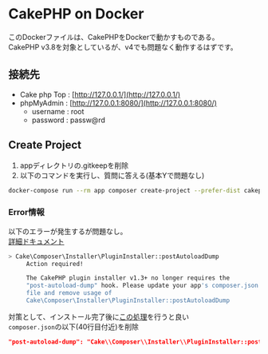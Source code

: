 # CakePHP on Docker
このDockerファイルは、CakePHPをDockerで動かすものである。  
CakePHP v3.8を対象としているが、v4でも問題なく動作するはずです。

## 接続先
 - Cake php Top : [http://127.0.0.1/](http://127.0.0.1/)
 - phpMyAdmin : [http://127.0.0.1:8080/](http://127.0.0.1:8080/)
   - username : root
   - password : passw@rd

## Create Project
 1. appディレクトリの.gitkeepを削除 
 2. 以下のコマンドを実行し、質問に答える(基本Yで問題なし)
```bash
docker-compose run --rm app composer create-project --prefer-dist cakephp/app:^3.8 .
```

### Error情報
以下のエラーが発生するが問題なし。  
[詳細ドキュメント](https://tt-computing.com/cake4-remove-post-autoload-dump)
```bash
> Cake\Composer\Installer\PluginInstaller::postAutoloadDump
     Action required!

     The CakePHP plugin installer v1.3+ no longer requires the
     "post-autoload-dump" hook. Please update your app's composer.json
     file and remove usage of                                                   
     Cake\Composer\Installer\PluginInstaller::postAutoloadDump
```

対策として、インストール完了後に[この処理](https://qiita.com/H-Toshi/items/7efa294e1597152cec32)を行うと良い  
`composer.json`の以下(40行目付近)を削除
```json
"post-autoload-dump": "Cake\\Composer\\Installer\\PluginInstaller::postAutoloadDump",
```